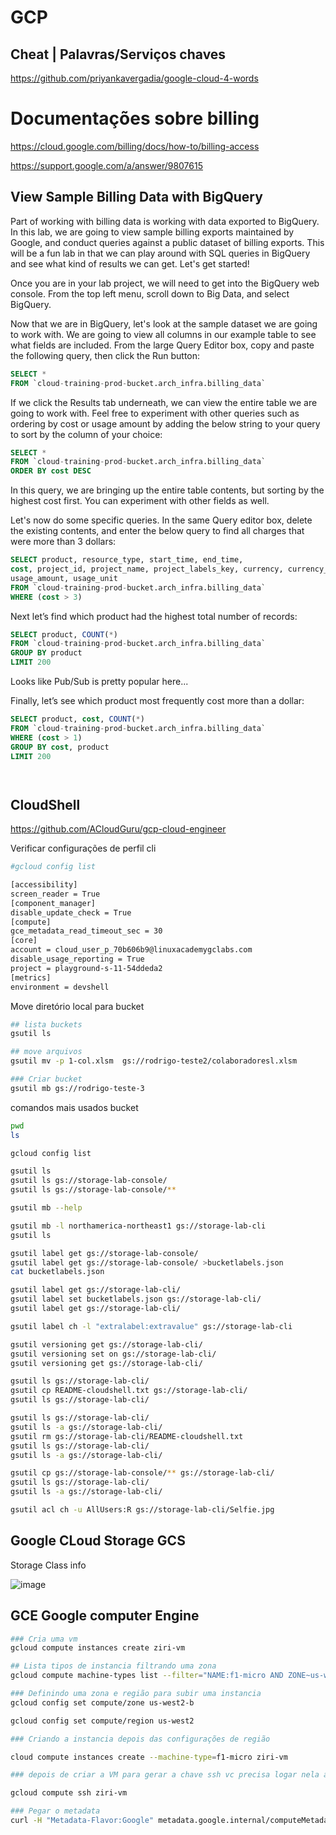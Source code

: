 # GCP 
## Cheat  | Palavras/Serviços chaves
https://github.com/priyankavergadia/google-cloud-4-words

# Documentações sobre billing

https://cloud.google.com/billing/docs/how-to/billing-access

https://support.google.com/a/answer/9807615

## View Sample Billing Data with BigQuery
Part of working with billing data is working with data exported to BigQuery. In this lab, we are going to view sample billing exports maintained by Google, and conduct queries against a public dataset of billing exports. This will be a fun lab in that we can play around with SQL queries in BigQuery and see what kind of results we can get. Let's get started!

Once you are in your lab project, we will need to get into the BigQuery web console. From the top left menu, scroll down to Big Data, and select BigQuery.

Now that we are in BigQuery, let's look at the sample dataset we are going to work with. We are going to view all columns in our example table to see what fields are included. From the large Query Editor box, copy and paste the following query, then click the Run button:

```sql
SELECT *  
FROM `cloud-training-prod-bucket.arch_infra.billing_data`

```
If we click the Results tab underneath, we can view the entire table we are going to work with. Feel free to experiment with other queries such as ordering by cost or usage amount by adding the below string to your query to sort by the column of your choice:
```sql
SELECT *  
FROM `cloud-training-prod-bucket.arch_infra.billing_data`
ORDER BY cost DESC

```
In this query, we are bringing up the entire table contents, but sorting by the highest cost first. You can experiment with other fields as well.

Let's now do some specific queries. In the same Query editor box, delete the existing contents, and enter the below query to find all charges that were more than 3 dollars:
```sql
SELECT product, resource_type, start_time, end_time,  
cost, project_id, project_name, project_labels_key, currency, currency_conversion_rate,
usage_amount, usage_unit
FROM `cloud-training-prod-bucket.arch_infra.billing_data`
WHERE (cost > 3)

```
Next let’s find which product had the highest total number of records:


```sql
SELECT product, COUNT(*)
FROM `cloud-training-prod-bucket.arch_infra.billing_data`
GROUP BY product
LIMIT 200

```
Looks like Pub/Sub is pretty popular here...

Finally, let’s see which product most frequently cost more than a dollar:

```sql
SELECT product, cost, COUNT(*)
FROM `cloud-training-prod-bucket.arch_infra.billing_data`
WHERE (cost > 1)
GROUP BY cost, product
LIMIT 200

```

```sql


```

```sql


```


## CloudShell

https://github.com/ACloudGuru/gcp-cloud-engineer

Verificar configurações de perfil cli
```sh
#gcloud config list

[accessibility]
screen_reader = True
[component_manager]
disable_update_check = True
[compute]
gce_metadata_read_timeout_sec = 30
[core]
account = cloud_user_p_70b606b9@linuxacademygclabs.com
disable_usage_reporting = True
project = playground-s-11-54ddeda2
[metrics]
environment = devshell
``` 


Move diretório local para bucket
```sh
## lista buckets
gsutil ls

## move arquivos
gsutil mv -p 1-col.xlsm  gs://rodrigo-teste2/colaboradoresl.xlsm

### Criar bucket
gsutil mb gs://rodrigo-teste-3
``` 
comandos mais usados bucket
``` sh
pwd
ls

gcloud config list

gsutil ls
gsutil ls gs://storage-lab-console/
gsutil ls gs://storage-lab-console/**

gsutil mb --help

gsutil mb -l northamerica-northeast1 gs://storage-lab-cli
gsutil ls

gsutil label get gs://storage-lab-console/
gsutil label get gs://storage-lab-console/ >bucketlabels.json
cat bucketlabels.json

gsutil label get gs://storage-lab-cli/
gsutil label set bucketlabels.json gs://storage-lab-cli/
gsutil label get gs://storage-lab-cli/

gsutil label ch -l "extralabel:extravalue" gs://storage-lab-cli

gsutil versioning get gs://storage-lab-cli/
gsutil versioning set on gs://storage-lab-cli/
gsutil versioning get gs://storage-lab-cli/

gsutil ls gs://storage-lab-cli/
gsutil cp README-cloudshell.txt gs://storage-lab-cli/
gsutil ls gs://storage-lab-cli/

gsutil ls gs://storage-lab-cli/
gsutil ls -a gs://storage-lab-cli/
gsutil rm gs://storage-lab-cli/README-cloudshell.txt
gsutil ls gs://storage-lab-cli/
gsutil ls -a gs://storage-lab-cli/

gsutil cp gs://storage-lab-console/** gs://storage-lab-cli/
gsutil ls gs://storage-lab-cli/
gsutil ls -a gs://storage-lab-cli/

gsutil acl ch -u AllUsers:R gs://storage-lab-cli/Selfie.jpg
```


## Google CLoud Storage GCS

Storage Class info

![image](https://user-images.githubusercontent.com/59710101/212160679-66e7c276-da01-447f-ae02-3c674b1aac87.png)

## GCE Google computer Engine

```sh
### Cria uma vm
gcloud compute instances create ziri-vm

## Lista tipos de instancia filtrando uma zona
gcloud compute machine-types list --filter="NAME:f1-micro AND ZONE~us-west"

### Definindo uma zona e região para subir uma instancia
gcloud config set compute/zone us-west2-b

gcloud config set compute/region us-west2

### Criando a instancia depois das configurações de região

cloud compute instances create --machine-type=f1-micro ziri-vm

### depois de criar a VM para gerar a chave ssh vc precisa logar nela a partir do Cloud Shell. No primeiro login será criada a chave.

gcloud compute ssh ziri-vm

### Pegar o metadata 
curl -H "Metadata-Flavor:Google" metadata.google.internal/computeMetadata/v1



```
